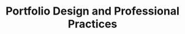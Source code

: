---
title: Portfolio Design and Professional Practices
number: ART 402
description: EXAMPLE DESCRIPTION
bulletin-link: http://bulletins.psu.edu/undergrad/courses/a/art/402
pathway-list: [Digital Design]
---